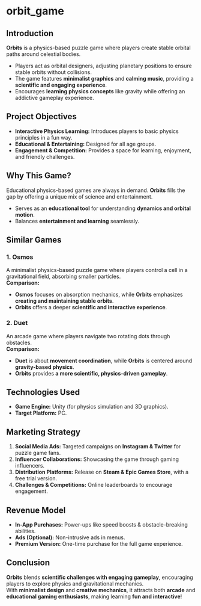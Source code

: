# orbit_game

## Introduction  
**Orbits** is a physics-based puzzle game where players create stable orbital paths around celestial bodies.  
- Players act as orbital designers, adjusting planetary positions to ensure stable orbits without collisions.  
- The game features **minimalist graphics** and **calming music**, providing a **scientific and engaging experience**.  
- Encourages **learning physics concepts** like gravity while offering an addictive gameplay experience.  

## Project Objectives  
- **Interactive Physics Learning:** Introduces players to basic physics principles in a fun way.  
- **Educational & Entertaining:** Designed for all age groups.  
- **Engagement & Competition:** Provides a space for learning, enjoyment, and friendly challenges.  

## Why This Game?  
Educational physics-based games are always in demand. **Orbits** fills the gap by offering a unique mix of science and entertainment.  
- Serves as an **educational tool** for understanding **dynamics and orbital motion**.  
- Balances **entertainment and learning** seamlessly.  

## Similar Games  

### **1. Osmos**  
A minimalist physics-based puzzle game where players control a cell in a gravitational field, absorbing smaller particles.  
**Comparison:**  
- **Osmos** focuses on absorption mechanics, while **Orbits** emphasizes **creating and maintaining stable orbits**.  
- **Orbits** offers a deeper **scientific and interactive experience**.  

### **2. Duet**  
An arcade game where players navigate two rotating dots through obstacles.  
**Comparison:**  
- **Duet** is about **movement coordination**, while **Orbits** is centered around **gravity-based physics**.  
- **Orbits** provides **a more scientific, physics-driven gameplay**.  

## Technologies Used  
- **Game Engine:** Unity (for physics simulation and 3D graphics).  
- **Target Platform:** PC.  

## Marketing Strategy  
1. **Social Media Ads:** Targeted campaigns on **Instagram & Twitter** for puzzle game fans.  
2. **Influencer Collaborations:** Showcasing the game through gaming influencers.  
3. **Distribution Platforms:** Release on **Steam & Epic Games Store**, with a free trial version.  
4. **Challenges & Competitions:** Online leaderboards to encourage engagement.  

## Revenue Model  
- **In-App Purchases:** Power-ups like speed boosts & obstacle-breaking abilities.  
- **Ads (Optional):** Non-intrusive ads in menus.  
- **Premium Version:** One-time purchase for the full game experience.  

## Conclusion  
**Orbits** blends **scientific challenges with engaging gameplay**, encouraging players to explore physics and gravitational mechanics.  
With **minimalist design** and **creative mechanics**, it attracts both **arcade** and **educational gaming enthusiasts**, making learning **fun and interactive**!  
